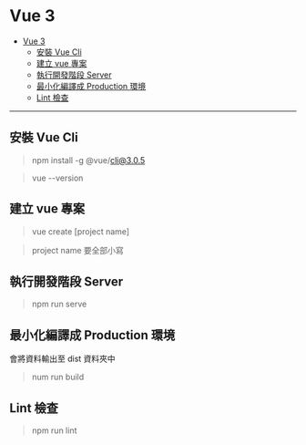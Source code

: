 # Vue 3

- [Vue 3](#vue-3)
  - [安裝 Vue Cli](#%e5%ae%89%e8%a3%9d-vue-cli)
  - [建立 vue 專案](#%e5%bb%ba%e7%ab%8b-vue-%e5%b0%88%e6%a1%88)
  - [執行開發階段 Server](#%e5%9f%b7%e8%a1%8c%e9%96%8b%e7%99%bc%e9%9a%8e%e6%ae%b5-server)
  - [最小化編譯成 Production 環境](#%e6%9c%80%e5%b0%8f%e5%8c%96%e7%b7%a8%e8%ad%af%e6%88%90-production-%e7%92%b0%e5%a2%83)
  - [Lint 檢查](#lint-%e6%aa%a2%e6%9f%a5)

---

## 安裝 Vue Cli

> npm install -g @vue/cli@3.0.5

> vue --version

## 建立 vue 專案

> vue create [project name]

> project name 要全部小寫

## 執行開發階段 Server

> npm run serve

## 最小化編譯成 Production 環境

會將資料輸出至 dist 資料夾中

> num run build

## Lint 檢查

> npm run lint
